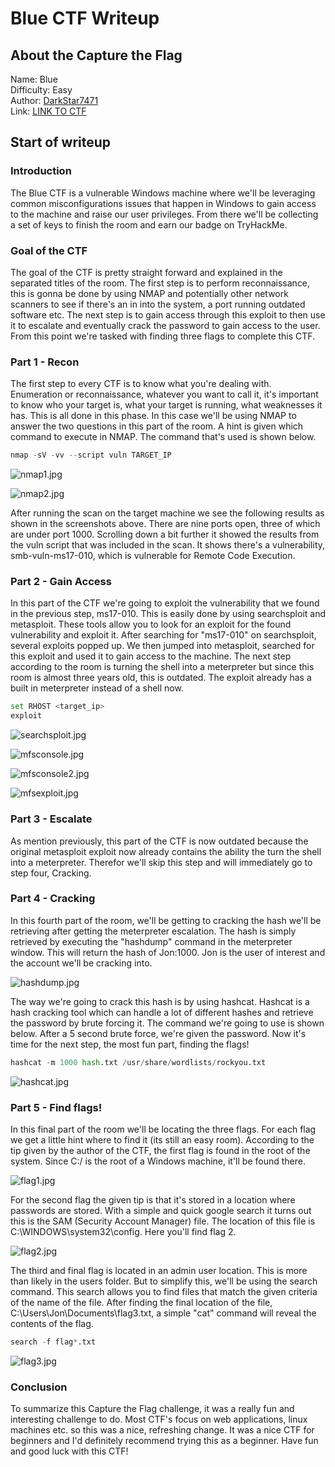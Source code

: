 # Blue CTF Writeup

## About the Capture the Flag 
Name: Blue\
Difficulty: Easy\
Author: [DarkStar7471](https://tryhackme.com/p/DarkStar7471)\
Link: [LINK TO CTF](https://tryhackme.com/room/blue)

## Start of writeup

### Introduction
The Blue CTF is a vulnerable Windows machine where we'll be leveraging common misconfigurations issues that happen in Windows to gain access to the machine and raise our user privileges. From there we'll be collecting a set of keys to finish the room and earn our badge on TryHackMe. 

### Goal of the CTF
The goal of the CTF is pretty straight forward and explained in the separated titles of the room. The first step is to perform reconnaissance, this is gonna be done by using NMAP and potentially other network scanners to see if there's an in into the system, a port running outdated software etc. The next step is to gain access through this exploit to then use it to escalate and eventually crack the password to gain access to the user. From this point we're tasked with finding three flags to complete this CTF.

### Part 1 - Recon
The first step to every CTF is to know what you're dealing with. Enumeration or reconnaissance, whatever you want to call it, it's important to know who your target is, what your target is running, what weaknesses it has. This is all done in this phase. In this case we'll be using NMAP to answer the two questions in this part of the room. A hint is given which command to execute in NMAP. The command that's used is shown below.

```python
nmap -sV -vv --script vuln TARGET_IP
```

![nmap1.jpg](./images/nmap1.jpg)

![nmap2.jpg](./images/nmap2.jpg)

After running the scan on the target machine we see the following results as shown in the screenshots above. There are nine ports open, three of which are under port 1000. Scrolling down a bit further it showed the results from the vuln script that was included in the scan. It shows there's a vulnerability, smb-vuln-ms17-010, which is vulnerable for Remote Code Execution.

### Part 2 - Gain Access
In this part of the CTF we're going to exploit the vulnerability that we found in the previous step, ms17-010. This is easily done by using searchsploit and metasploit. These tools allow you to look for an exploit for the found vulnerability and exploit it. After searching for "ms17-010" on searchsploit, several exploits popped up. We then jumped into metasploit, searched for this exploit and used it to gain access to the machine. The next step according to the room is turning the shell into a meterpreter but since this room is almost three years old, this is outdated. The exploit already has a built in meterpreter instead of a shell now.

```python
set RHOST <target_ip>
exploit
```

![searchsploit.jpg](./images/searchsploit.jpg)

![mfsconsole.jpg](./images/mfsconsole.jpg)

![mfsconsole2.jpg](./images/mfsconsole2.jpg)

![mfsexploit.jpg](./images/mfsexploit.jpg)

### Part 3 - Escalate
As mention previously, this part of the CTF is now outdated because the original metasploit exploit now already contains the ability the turn the shell into a meterpreter. Therefor we'll skip this step and will immediately go to step four, Cracking. 

### Part 4 - Cracking
In this fourth part of the room, we'll be getting to cracking the hash we'll be retrieving after getting the meterpreter escalation. The hash is simply retrieved by executing the "hashdump" command in the meterpreter window. This will return the hash of Jon:1000. Jon is the user of interest and the account we'll be cracking into. 

![hashdump.jpg](./images/hashdump.jpg)

The way we're going to crack this hash is by using hashcat. Hashcat is a hash cracking tool which can handle a lot of different hashes and retrieve the password by brute forcing it. The command we're going to use is shown below. After a 5 second brute force, we're given the password. Now it's time for the next step, the most fun part, finding the flags!

```python
hashcat -m 1000 hash.txt /usr/share/wordlists/rockyou.txt
```

![hashcat.jpg](./images/hashcat.jpg)

### Part 5 - Find flags!
In this final part of the room we'll be locating the three flags. For each flag we get a little hint where to find it (its still an easy room). According to the tip given by the author of the CTF, the first flag is found in the root of the system. Since C:/ is the root of a Windows machine, it'll be found there.

![flag1.jpg](./images/flag1.jpg)

For the second flag the given tip is that it's stored in a location where passwords are stored. With a simple and quick google search it turns out this is the SAM (Security Account Manager) file. The location of this file is C:\WINDOWS\system32\config. Here you'll find flag 2. 

![flag2.jpg](./images/flag2.jpg)

The third and final flag is located in an admin user location. This is more than likely in the users folder. But to simplify this, we'll be using the search command. This search allows you to find files that match the given criteria of the name of the file. After finding the final location of the file, C:\Users\Jon\Documents\flag3.txt, a simple "cat" command will reveal the contents of the flag.

```python
search -f flag*.txt
```

![flag3.jpg](./images/flag3.jpg)


### Conclusion
To summarize this Capture the Flag challenge, it was a really fun and interesting challenge to do. Most CTF's focus on web applications, linux machines etc. so this was a nice, refreshing change. It was a nice CTF for beginners and I'd definitely recommend trying this as a beginner. Have fun and good luck with this CTF!